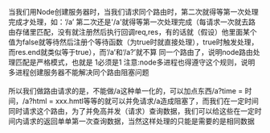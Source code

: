 当我们用Node创建服务器时，当我们请求同个路由时，第二次就得等第一次处理完成才处理，如：‘/a’ 第二次还是'/a'就得等第一次处理完成（每请求一次就去路由存储里匹配，没有就注册然后执行回调req,res，有的话就（假设）他里面某个值为false就等待然后注册个等待函数（为true时就直接处理），true时触发处理，而res.end就类似等于true），而‘/a’和‘/a?’就不算
同一个路由了，说明node路由处理匹配是严格模式，也就是 1必须是1   注意:node多进程也得遵守这个规则，说明多进程创建服务器不能解决同个路由阻塞问题
<br/>
<br/>
所以我们做路由请求的是，不能做/a这种单一化的，可以加点东西/a?time = 时间，/a?html = xxx.hmtl等等的就可以并免请求/a造成阻塞了，而我们在一定时间同时请求这个路由，为了并免高并发（请求）查询数据，我们可以给这些在一定时间内请求的返回单单第一次查询数据，当然这样处理的只能是需要的是相同数据
